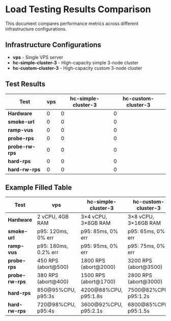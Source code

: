 # Load Testing Results Comparison

This document compares performance metrics across different infrastructure configurations.

## Infrastructure Configurations

- **vps** - Single VPS server
- **hc-simple-cluster-3** - High-capacity simple 3-node cluster
- **hc-custom-cluster-3** - High-capacity custom 3-node cluster

## Test Results

| Test | vps | hc-simple-cluster-3 | hc-custom-cluster-3 |
|------|-----|---------------------|---------------------|
| **Hardware** | 0| 0| 0|
| **smoke-url** | 0| 0| 0|
| **ramp-vus** | 0| 0| 0|
| **probe-rps** | 0| 0| 0|
| **probe-rw-rps** | 0| 0| 0|
| **hard-rps** | 0| 0| 0|
| **hard-rw-rps** | 0| 0| 0|


## Example Filled Table

| Test | vps | hc-simple-cluster-3 | hc-custom-cluster-3 |
|------|-----|---------------------|---------------------|
| **Hardware** | 2 vCPU, 4GB RAM | 3×4 vCPU, 3×8GB RAM | 3×8 vCPU, 3×16GB RAM |
| **smoke-url** | p95: 120ms, 0% err | p95: 85ms, 0% err | p95: 65ms, 0% err |
| **ramp-vus** | p95: 180ms, 0.2% err | p95: 95ms, 0% err | p95: 75ms, 0% err |
| **probe-rps** | 450 RPS (abort@500) | 1800 RPS (abort@2000) | 3200 RPS (abort@3500) |
| **probe-rw-rps** | 380 RPS (abort@400) | 1500 RPS (abort@1700) | 2800 RPS (abort@3000) |
| **hard-rps** | 850@95%CPU, p95:3s | 4200@88%CPU, p95:1.8s | 7500@82%CPU, p95:1.2s |
| **hard-rw-rps** | 720@98%CPU, p95:4s | 3600@92%CPU, p95:2.1s | 6800@85%CPU, p95:1.5s |
